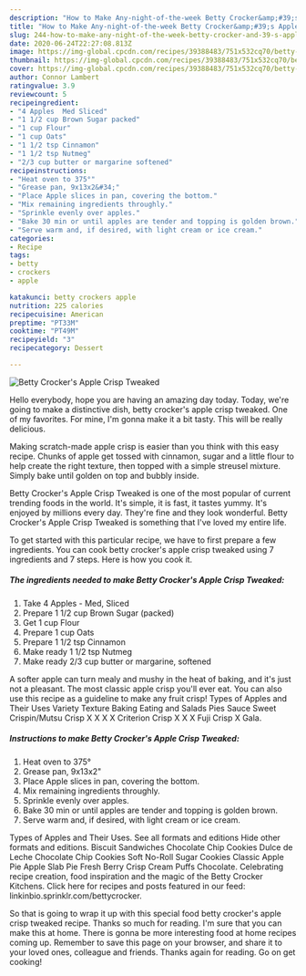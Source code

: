 ```yaml
---
description: "How to Make Any-night-of-the-week Betty Crocker&amp;#39;s Apple Crisp Tweaked"
title: "How to Make Any-night-of-the-week Betty Crocker&amp;#39;s Apple Crisp Tweaked"
slug: 244-how-to-make-any-night-of-the-week-betty-crocker-and-39-s-apple-crisp-tweaked
date: 2020-06-24T22:27:08.813Z
image: https://img-global.cpcdn.com/recipes/39388483/751x532cq70/betty-crockers-apple-crisp-tweaked-recipe-main-photo.jpg
thumbnail: https://img-global.cpcdn.com/recipes/39388483/751x532cq70/betty-crockers-apple-crisp-tweaked-recipe-main-photo.jpg
cover: https://img-global.cpcdn.com/recipes/39388483/751x532cq70/betty-crockers-apple-crisp-tweaked-recipe-main-photo.jpg
author: Connor Lambert
ratingvalue: 3.9
reviewcount: 5
recipeingredient:
- "4 Apples  Med Sliced"
- "1 1/2 cup Brown Sugar packed"
- "1 cup Flour"
- "1 cup Oats"
- "1 1/2 tsp Cinnamon"
- "1 1/2 tsp Nutmeg"
- "2/3 cup butter or margarine softened"
recipeinstructions:
- "Heat oven to 375°"
- "Grease pan, 9x13x2&#34;"
- "Place Apple slices in pan, covering the bottom."
- "Mix remaining ingredients throughly."
- "Sprinkle evenly over apples."
- "Bake 30 min or until apples are tender and topping is golden brown."
- "Serve warm and, if desired, with light cream or ice cream."
categories:
- Recipe
tags:
- betty
- crockers
- apple

katakunci: betty crockers apple 
nutrition: 225 calories
recipecuisine: American
preptime: "PT33M"
cooktime: "PT49M"
recipeyield: "3"
recipecategory: Dessert

---
```



![Betty Crocker&#39;s Apple Crisp Tweaked](https://img-global.cpcdn.com/recipes/39388483/751x532cq70/betty-crockers-apple-crisp-tweaked-recipe-main-photo.jpg)

Hello everybody, hope you are having an amazing day today. Today, we're going to make a distinctive dish, betty crocker&#39;s apple crisp tweaked. One of my favorites. For mine, I'm gonna make it a bit tasty. This will be really delicious.

Making scratch-made apple crisp is easier than you think with this easy recipe. Chunks of apple get tossed with cinnamon, sugar and a little flour to help create the right texture, then topped with a simple streusel mixture. Simply bake until golden on top and bubbly inside.

Betty Crocker&#39;s Apple Crisp Tweaked is one of the most popular of current trending foods in the world. It's simple, it is fast, it tastes yummy. It's enjoyed by millions every day. They're fine and they look wonderful. Betty Crocker&#39;s Apple Crisp Tweaked is something that I've loved my entire life.


To get started with this particular recipe, we have to first prepare a few ingredients. You can cook betty crocker&#39;s apple crisp tweaked using 7 ingredients and 7 steps. Here is how you cook it.

##### The ingredients needed to make Betty Crocker&#39;s Apple Crisp Tweaked:

1. Take 4 Apples - Med, Sliced
1. Prepare 1 1/2 cup Brown Sugar (packed)
1. Get 1 cup Flour
1. Prepare 1 cup Oats
1. Prepare 1 1/2 tsp Cinnamon
1. Make ready 1 1/2 tsp Nutmeg
1. Make ready 2/3 cup butter or margarine, softened


A softer apple can turn mealy and mushy in the heat of baking, and it&#39;s just not a pleasant. The most classic apple crisp you&#39;ll ever eat. You can also use this recipe as a guideline to make any fruit crisp! Types of Apples and Their Uses Variety Texture Baking Eating and Salads Pies Sauce Sweet Crispin/Mutsu Crisp X X X X Criterion Crisp X X X Fuji Crisp X Gala. 

##### Instructions to make Betty Crocker&#39;s Apple Crisp Tweaked:

1. Heat oven to 375°
1. Grease pan, 9x13x2&#34;
1. Place Apple slices in pan, covering the bottom.
1. Mix remaining ingredients throughly.
1. Sprinkle evenly over apples.
1. Bake 30 min or until apples are tender and topping is golden brown.
1. Serve warm and, if desired, with light cream or ice cream.


Types of Apples and Their Uses. See all formats and editions Hide other formats and editions. Biscuit Sandwiches Chocolate Chip Cookies Dulce de Leche Chocolate Chip Cookies Soft No-Roll Sugar Cookies Classic Apple Pie Apple Slab Pie Fresh Berry Crisp Cream Puffs Chocolate. Celebrating recipe creation, food inspiration and the magic of the Betty Crocker Kitchens. Click here for recipes and posts featured in our feed: linkinbio.sprinklr.com/bettycrocker. 

So that is going to wrap it up with this special food betty crocker&#39;s apple crisp tweaked recipe. Thanks so much for reading. I'm sure that you can make this at home. There is gonna be more interesting food at home recipes coming up. Remember to save this page on your browser, and share it to your loved ones, colleague and friends. Thanks again for reading. Go on get cooking!

